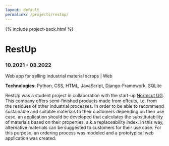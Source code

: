 ```yaml
---
layout: default
permalink: /projects/restup/
---
```

{% include project-back.html %}

# RestUp

### 10.2021 - 03.2022

Web app for selling industrial material scraps  \| Web 

**Technologies:** Python, CSS, HTML, JavaScript, Django-Framework, SQLite

RestUp was a student project in collaboration with the start-up <a href="https://www.normcut.com/en" target="_blank">Normcut UG</a>. This company offers semi-finished products made from offcuts, i.e. from the residues of other industrial processes. In order to be able to recommend sustainable and suitable materials to their customers depending on their use case, an application should be developed that calculates the substitutability of materials based on their properties, a.k.a replaceability index. In this way, alternative materials can be suggested to customers for their use case. For this purpose, an ordering process was modeled and a prototypical web application was created.